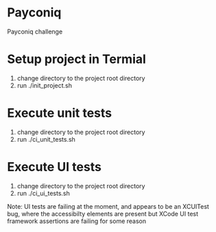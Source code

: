 # Payconiq
Payconiq challenge

# Setup project in Termial
1. change directory to the project root directory 
2. run ./init_project.sh

# Execute unit tests
1. change directory to the project root directory 
2. run ./ci_unit_tests.sh

# Execute UI tests
1. change directory to the project root directory
2. run ./ci_ui_tests.sh

Note: UI tests are failing at the moment, and appears to be an XCUITest bug, where the accessibilty elements are present but
XCode UI test framework assertions are failing for some reason

